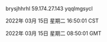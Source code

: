 brysjhhrhl 59.174.27.143 yqqlmgsycl

2022年 03月 15日 星期二 16:50:01 CST

2022年 03月 15日 星期二 08:50:01 GMT
